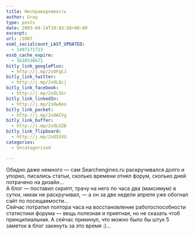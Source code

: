 ```yaml
---
title: Несправедливость
author: Gray
type: posts
date: 2003-04-14T19:03:58+00:00
excerpt:
url: /2887
esml_socialcount_LAST_UPDATED:
  - 1497171723
essb_cache_expire:
  - 1616538671
bitly_link_googlePlus:
  - http://j.mp/2sOFgCJ
bitly_link_twitter:
  - http://j.mp/2sOLQcj
bitly_link_facebook:
  - http://j.mp/2sOLSkr
bitly_link_linkedIn:
  - http://j.mp/2sOwQeo
bitly_link_pocket:
  - http://j.mp/2sOACVg
bitly_link_buffer:
  - http://j.mp/2sOLUZB
bitly_link_flipboard:
  - http://j.mp/2sOIGVU
categories:
  - Uncategorized

---
```








Обидно даже немного &#8212; сам Searchengines.ru раскручивался долго и упорно, писались статьи, сколько времени отнял форум, сколько дней потрачено на дизайн&#8230;  
А блог &#8212; поставил скрипт, трачу на него по часа два (максимум) в сутки, никак не раскручивал, &#8212; а он за две недели апреля уже обогнал сайт по посещаемости&#8230;  
Сейчас потратил полтора часа на восстановление работоспособности статистики форума &#8212; вещь полезная и приятная, но не сказать чтоб принципиальная. А сейчас прикинул, что можно было бы штук 5 заметок в блог закинуть за это время :)&#8230;